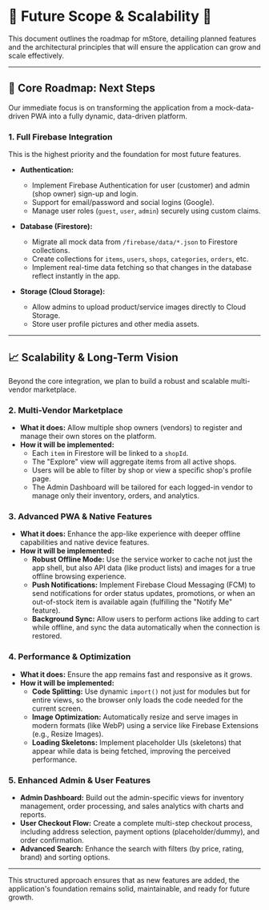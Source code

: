 # 🚀 Future Scope & Scalability 🚀

This document outlines the roadmap for mStore, detailing planned features and the architectural principles that will ensure the application can grow and scale effectively.

---

## 🎯 Core Roadmap: Next Steps

Our immediate focus is on transforming the application from a mock-data-driven PWA into a fully dynamic, data-driven platform.

### 1. Full Firebase Integration

This is the highest priority and the foundation for most future features.

-   **Authentication:**
    -   Implement Firebase Authentication for user (customer) and admin (shop owner) sign-up and login.
    -   Support for email/password and social logins (Google).
    -   Manage user roles (`guest`, `user`, `admin`) securely using custom claims.

-   **Database (Firestore):**
    -   Migrate all mock data from `/firebase/data/*.json` to Firestore collections.
    -   Create collections for `items`, `users`, `shops`, `categories`, `orders`, etc.
    -   Implement real-time data fetching so that changes in the database reflect instantly in the app.

-   **Storage (Cloud Storage):**
    -   Allow admins to upload product/service images directly to Cloud Storage.
    -   Store user profile pictures and other media assets.

---

## 📈 Scalability & Long-Term Vision

Beyond the core integration, we plan to build a robust and scalable multi-vendor marketplace.

### 2. Multi-Vendor Marketplace

-   **What it does:** Allow multiple shop owners (vendors) to register and manage their own stores on the platform.
-   **How it will be implemented:**
    -   Each `item` in Firestore will be linked to a `shopId`.
    -   The "Explore" view will aggregate items from all active shops.
    -   Users will be able to filter by shop or view a specific shop's profile page.
    -   The Admin Dashboard will be tailored for each logged-in vendor to manage only their inventory, orders, and analytics.

### 3. Advanced PWA & Native Features

-   **What it does:** Enhance the app-like experience with deeper offline capabilities and native device features.
-   **How it will be implemented:**
    -   **Robust Offline Mode:** Use the service worker to cache not just the app shell, but also API data (like product lists) and images for a true offline browsing experience.
    -   **Push Notifications:** Implement Firebase Cloud Messaging (FCM) to send notifications for order status updates, promotions, or when an out-of-stock item is available again (fulfilling the "Notify Me" feature).
    -   **Background Sync:** Allow users to perform actions like adding to cart while offline, and sync the data automatically when the connection is restored.

### 4. Performance & Optimization

-   **What it does:** Ensure the app remains fast and responsive as it grows.
-   **How it will be implemented:**
    -   **Code Splitting:** Use dynamic `import()` not just for modules but for entire views, so the browser only loads the code needed for the current screen.
    -   **Image Optimization:** Automatically resize and serve images in modern formats (like WebP) using a service like Firebase Extensions (e.g., Resize Images).
    -   **Loading Skeletons:** Implement placeholder UIs (skeletons) that appear while data is being fetched, improving the perceived performance.

### 5. Enhanced Admin & User Features

-   **Admin Dashboard:** Build out the admin-specific views for inventory management, order processing, and sales analytics with charts and reports.
-   **User Checkout Flow:** Create a complete multi-step checkout process, including address selection, payment options (placeholder/dummy), and order confirmation.
-   **Advanced Search:** Enhance the search with filters (by price, rating, brand) and sorting options.

---

This structured approach ensures that as new features are added, the application's foundation remains solid, maintainable, and ready for future growth.
